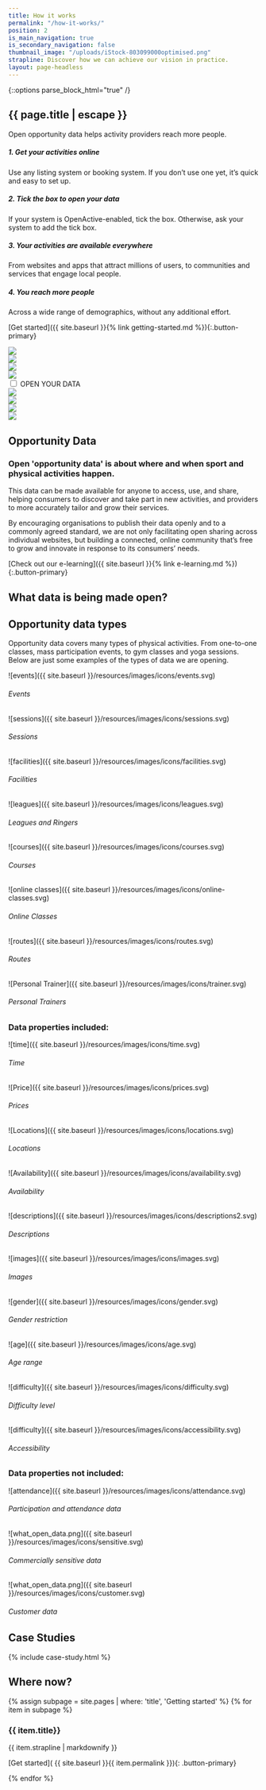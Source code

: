 ```yaml
---
title: How it works
permalink: "/how-it-works/"
position: 2
is_main_navigation: true
is_secondary_navigation: false
thumbnail_image: "/uploads/iStock-803099000optimised.png"
strapline: Discover how we can achieve our vision in practice.
layout: page-headless
---
```


{::options parse_block_html="true" /}

<!--  ---------------->
<!-- HERO BLOCK -->
<!--  ---------------->

<article class="how-work-hero">
<div class="inner">

# {{ page.title | escape }}

Open opportunity data helps activity providers reach more people.

##### 1. Get your activities online

Use any listing system or booking system. If you don’t use one yet, it’s quick and easy to set up.

##### 2. Tick the box to open your data

If your system is OpenActive-enabled, tick the box. Otherwise, ask your system to add the tick box.

##### 3. Your activities are available everywhere

From websites and apps that attract millions of users, to communities and services that engage local people.

##### 4. You reach more people

Across a wide range of demographics, without any additional effort.

[Get started]({{ site.baseurl }}{% link getting-started.md %}){:.button-primary}

</div>
<div class="inner animate">

<div class="block">
<div class="unticked">
<div class="svg one">
<img src="{{ site.baseurl }}/resources/images/animation/first_ut.svg">
</div>
<div class="svg two">
<img src="{{ site.baseurl }}/resources/images/animation/second_ut.svg">
</div>
<div class="svg three">
<img src="{{ site.baseurl }}/resources/images/animation/third_ut.svg">
</div>
<div class="svg four">
<img src="{{ site.baseurl }}/resources/images/animation/four_ut.svg">
</div>

<div class="svg five checkbox" markdown="0">
<input id="chkTest" class="open" type="checkbox">
<label for="chkTest">OPEN YOUR DATA</label>
</div>
</div>



</div>

<div class="block ticked_wrap">
<div class="ticked">
<div class="svg five">
<img src="{{ site.baseurl }}/resources/images/animation/first_t.svg">
</div>
<div class="svg six">
<img src="{{ site.baseurl }}/resources/images/animation/second_t.svg">
</div>
<div class="svg seven">
<img src="{{ site.baseurl }}/resources/images/animation/third_t.svg">
</div>
<div class="svg eight">
<img src="{{ site.baseurl }}/resources/images/animation/four_t.svg">
</div>
</div>
</div>

</div>

</article>

<article class="title-row invert">
<h2 class="sub-heading-two">Opportunity Data</h2>
<div class="one">

### Open 'opportunity data' is about where and when sport and physical activities happen.

This data can be made available for anyone to access, use, and share, helping consumers to discover and take part in new activities, and providers to more accurately tailor and grow their services.

By encouraging organisations to publish their data openly and to a commonly agreed standard, we are not only facilitating open sharing across individual websites, but building a connected, online community that’s free to grow and innovate in response to its consumers’ needs.

[Check out our e-learning]({{ site.baseurl }}{% link e-learning.md %}){:.button-primary}

</div>

</article>

<!--  ---------------->
<!-- WHAT IS OPPORTUNITY DATA -->
<!--  ---------------->
<article class="what-data title-row">
<h2 class="sub-heading-two">What data is being made open?</h2>
<div class="one types">

<div class="title">

## Opportunity data types

Opportunity data covers many types of physical activities. From one-to-one classes, mass participation events, to gym classes and yoga sessions. Below are just some examples of the types of data we are opening.

</div>

<div class="types-inner">
<div>

![events]({{ site.baseurl }}/resources/images/icons/events.svg)

###### Events

</div>
<div>

![sessions]({{ site.baseurl }}/resources/images/icons/sessions.svg)

###### Sessions

</div>
<div>

![facilities]({{ site.baseurl }}/resources/images/icons/facilities.svg)

###### Facilities

</div>
<div>

![leagues]({{ site.baseurl }}/resources/images/icons/leagues.svg)

###### Leagues and Ringers

</div>
<div>

![courses]({{ site.baseurl }}/resources/images/icons/courses.svg)

###### Courses

</div>
<div>

![online classes]({{ site.baseurl }}/resources/images/icons/online-classes.svg)

###### Online Classes

</div>
<div>

![routes]({{ site.baseurl }}/resources/images/icons/routes.svg)

###### Routes

</div>
<div>

![Personal Trainer]({{ site.baseurl }}/resources/images/icons/trainer.svg)

###### Personal Trainers

</div>
</div>

</div>

<div class="one properties">

<div class="title">

### Data properties included:

</div>

<div class="properties-inner">
<div>

![time]({{ site.baseurl }}/resources/images/icons/time.svg)

###### Time

</div>
<div>

![Price]({{ site.baseurl }}/resources/images/icons/prices.svg)

###### Prices

</div>
<div>

![Locations]({{ site.baseurl }}/resources/images/icons/locations.svg)

###### Locations

</div>
<div>

![Availability]({{ site.baseurl }}/resources/images/icons/availability.svg)

###### Availability

</div>
<div>

![descriptions]({{ site.baseurl }}/resources/images/icons/descriptions2.svg)

###### Descriptions

</div>
<div>

![images]({{ site.baseurl }}/resources/images/icons/images.svg)

###### Images

</div>
<div>

![gender]({{ site.baseurl }}/resources/images/icons/gender.svg)

###### Gender restriction

</div>
<div>

![age]({{ site.baseurl }}/resources/images/icons/age.svg)

###### Age range

</div>
<div>

![difficulty]({{ site.baseurl }}/resources/images/icons/difficulty.svg)

###### Difficulty level

</div>
<div>

![difficulty]({{ site.baseurl }}/resources/images/icons/accessibility.svg)

###### Accessibility

</div>
</div>

</div>

<div class="one not-included">

<div class="title">

### Data properties not included:

</div>

<div class="not-included-inner">
<div>

![attendance]({{ site.baseurl }}/resources/images/icons/attendance.svg)

###### Participation and attendance data

</div>
<div>

![what_open_data.png]({{ site.baseurl }}/resources/images/icons/sensitive.svg)

###### Commercially sensitive data

</div>
<div>

![what_open_data.png]({{ site.baseurl }}/resources/images/icons/customer.svg)

###### Customer data

</div>

</div>
</div>
</article>

<!--  ---------------->
<!-- WHAT ARE THE BENEFITS -->
<!--  ---------------->
<!-- <article class="title-row"> -->
<!-- <h2 class="sub-heading-two">What are the benefits?</h2> -->
<!-- <div class="one subgrid"> -->
<!-- <div class="three "> -->

<!-- #### Sport and physical activity providers -->

<!-- * With open data publishing, your services and events can be shared everywhere, from high-traffic apps to community-driven pages. -->
<!-- * Improve data skills and understanding within your organisation and harness technology to benefit your business. -->
<!-- * Drive innovation, and collaborate with OpenActive to revolutionise the sector. -->

<!-- </div> -->
<!-- <div class="three"> -->

<!-- #### Data users and developers -->

<!-- * Harness open and accessible data from across the sport and physical sector. -->
<!-- * Use data to help develop new products and enhance existing services to get people more active. -->
<!-- * Be at the cutting edge of shaping consistent data standards and growing engagement with data publishers. -->

<!-- </div> -->

<!-- <div class="three"> -->

<!-- #### Influential organisations -->

<!-- * Build engagement in sport and physical activities by improving the reach and visibility of services nationwide. -->
<!-- * Support new OpenActive members by showing them how publishing open data can help them improve and grow their activities. -->
<!-- * Improve data skills and understanding within your organisation and harness technology to benefit your business. -->
<!-- * Provide members with the opportunity to join our community and shape the initiative. -->

<!-- </div> -->
<!-- </div> -->
<!-- </article> -->

<!--  ---------------->
<!-- CASE STUDIES BLOCK -->
<!--  ---------------->
<article class="what-data title-row">
<h2 class="sub-heading-two">Case Studies</h2>

{% include case-study.html %}
</article>

<!--  ---------------->
<!-- GETTING STARTED TO ACTION -->
<!--  ---------------->
<article class="call_to_action--full-width">
<h2 class="sub-heading-two">Where now?</h2>
<div class="one">

{% assign subpage = site.pages | where: 'title', 'Getting started' %}
{% for item in subpage %}

### {{ item.title}}

{{ item.strapline | markdownify }}

[Get started]( {{ site.baseurl }}{{ item.permalink }}){: .button-primary}

</div>
<figure>
<div class="mask"></div>
<div class="image" style="background: url({{ site.baseurl }}{{ item.thumbnail_image }})center center / cover no-repeat;"></div>
</figure>
{% endfor %}
</article>